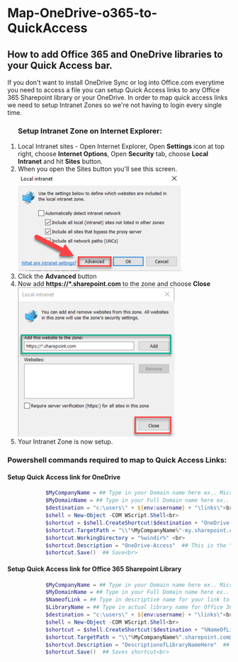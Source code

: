 # Map-OneDrive-o365-to-QuickAccess
<h2>How to add Office 365 and OneDrive libraries to your Quick Access bar.</h2>
If you don't want to install OneDrive Sync or log into Office.com everytime you need to access a file you can setup Quick Access links to any Office 365 Sharepoint library or your OneDrive.
In order to map quick access links we need to setup Intranet Zones so we're not having to login every single time. 

<ol>
<h3>Setup Intranet Zone on Internet Explorer:</h3>
            <li>Local Intranet sites - Open Internet Explorer, Open <b>Settings</b> icon at top right, choose <b>Internet Options</b>, Open <b>Security</b> tab, choose <b>Local Intranet</b> and hit <b>Sites</b> button.</li>
            <li>When you open the Sites button you'll see this screen.</li>
            <img src="./Local-Intranet.png" alt="Local Intranet Settings">
            <li>Click the <b>Advanced</b> button</li>
            <li>Now add <b>https://*.sharepoint.com</b> to the zone and choose <b>Close</b></li>
            <img src="./Intranet-Zone.png" alt="Websites to add to Zone">
            <li>Your Intranet Zone is now setup.</li>
</ol>  

<h3>Powershell commands required to map to Quick Access Links:</h3>

<h4>Setup Quick Access link for OneDrive</h4>

```powershell
            $MyCompanyName = ## Type in your Domain name here ex.. Microsoft 
            $MyDomainName = ## Type in your Full Domain name here ex.. _Microsoft_com
            $destination = "c:\users\" + ${env:username} + "\links\"<br> ## If this is only for one person you can just plug in your username where $destination is below
            $shell = New-Object -COM WScript.Shell<br> 
            $shortcut = $shell.CreateShortcut($destination + "OneDrive-Access.lnk")  ## Create new link shortcut<br>
            $shortcut.TargetPath = "\\"%MyCompanyName%"-my.sharepoint.com@SSL\DavWWWRoot\personal\" + "%username%" + ""%MyDomainName%"\Documents" ## Target CompanyName and DomainName<br>
            $shortcut.WorkingDirectory = "%windir%" <br>
            $shortcut.Description = "OneDrive-Access"  ## This is the "Comment" field. YOu can set this to whatever you like<br>
            $shortcut.Save()  ## Save<br>

```

<h4>Setup Quick Access link for Office 365 Sharepoint Library</h4>

```powershell
            $MyCompanyName = ## Type in your Domain name here ex.. Microsoft 
            $MyDomainName = ## Type in your Full Domain name here ex.. _Microsoft_com
            $NameofLink = ## Type in descriptive name for your link to the Office 365 Library ex.. HR-Docs.lnk
            $LibraryName = ## Type in actual library name for Office 365 library
            $destination = "c:\users\" + ${env:username} + "\links\"<br> ## same as above example
            $shell = New-Object -COM WScript.Shell<br>
            $shortcut = $shell.CreateShortcut($destination + "%NameOfLink%")  ## Link name for library<br> 
            $shortcut.TargetPath = "\\"%MyCompanyName%".sharepoint.com@SSL\DavWWWRoot\sites\Storage\"%LibraryName%"" ## shortcut to Office 365 library<br>
            $shortcut.Description = "DescriptionofLibraryNameHere"  ## You can set DescriptionofLibraryNameHere to whatever you want like HR-Docs. It's the comment<br>
            $shortcut.Save()  ## Saves shortcut<br>

```

